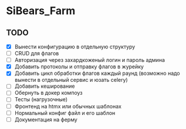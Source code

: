 # SiBears_Farm 

## TODO

- [x] Вынести конфигурацию в отдельную структуру
- [ ] CRUD для флагов
- [ ] Авторизация через захардкоженый логин и пароль админа
- [x] Добавить протоколы и отправку флагов в журейку
- [x] Добавить цикл обработки флагов каждый раунд (возможно надо вынести в отдельный сервис и юзать celery)
- [ ] Добавить кеширование
- [ ] Обернуть в докер компоуз
- [ ] Тесты (нагрузочные)
- [ ] Фронтенд на htmx или обычных шаблонах
- [ ] Нормальный конфиг файл и его шаблон 
- [ ] Документация на ферму